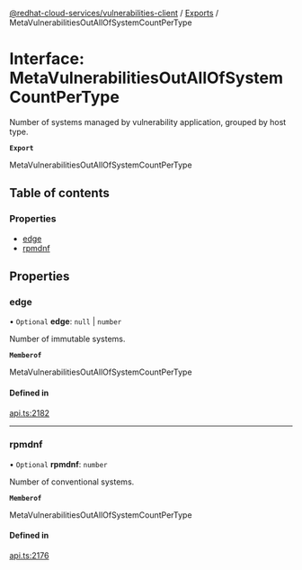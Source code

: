 [@redhat-cloud-services/vulnerabilities-client](../README.md) / [Exports](../modules.md) / MetaVulnerabilitiesOutAllOfSystemCountPerType

# Interface: MetaVulnerabilitiesOutAllOfSystemCountPerType

Number of systems managed by vulnerability application, grouped by host type.

**`Export`**

MetaVulnerabilitiesOutAllOfSystemCountPerType

## Table of contents

### Properties

- [edge](MetaVulnerabilitiesOutAllOfSystemCountPerType.md#edge)
- [rpmdnf](MetaVulnerabilitiesOutAllOfSystemCountPerType.md#rpmdnf)

## Properties

### edge

• `Optional` **edge**: ``null`` \| `number`

Number of immutable systems.

**`Memberof`**

MetaVulnerabilitiesOutAllOfSystemCountPerType

#### Defined in

[api.ts:2182](https://github.com/RedHatInsights/javascript-clients/blob/main/packages/vulnerabilities/git-api/api.ts#L2182)

___

### rpmdnf

• `Optional` **rpmdnf**: `number`

Number of conventional systems.

**`Memberof`**

MetaVulnerabilitiesOutAllOfSystemCountPerType

#### Defined in

[api.ts:2176](https://github.com/RedHatInsights/javascript-clients/blob/main/packages/vulnerabilities/git-api/api.ts#L2176)
